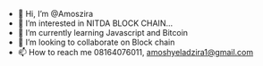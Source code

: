 - 👋 Hi, I’m @Amoszira
- 👀 I’m interested in NITDA  BLOCK CHAIN...
- 🌱 I’m currently learning Javascript and Bitcoin
- 💞️ I’m looking to collaborate on Block chain
- 📫 How to reach me 08164076011, amoshyeladzira1@gmail.com   
<!---
Amoszira/Amoszira is a ✨ special ✨ repository because its `README.md` (this file) appears on your GitHub profile.
You can click the Preview link to take a look at your changes.
--->
